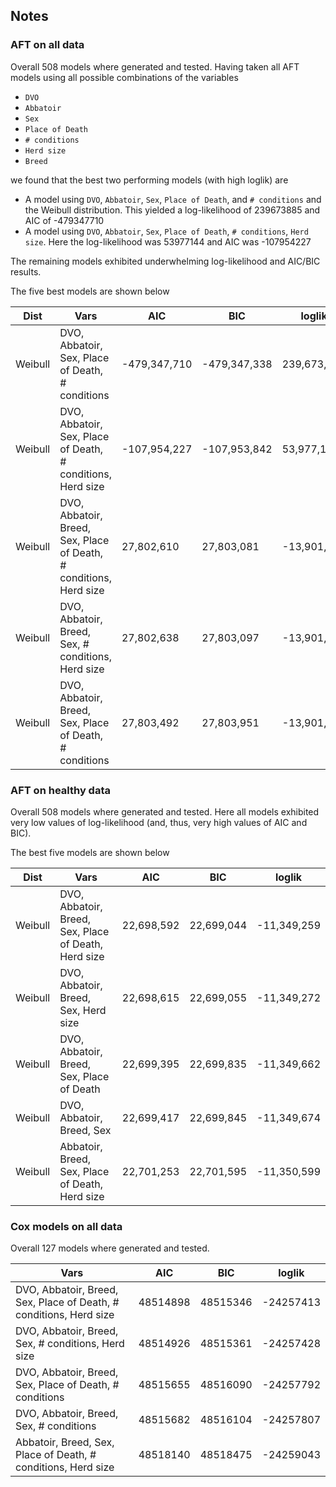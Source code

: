 ## Notes


### AFT on all data

Overall 508 models where generated and tested.
Having taken all AFT models using all possible combinations 
of the variables

- `DVO`
- `Abbatoir`
- `Sex`
- `Place of Death`
- `# conditions`
- `Herd size`
- `Breed`

we found that the best two performing models (with high loglik) are

- A model using `DVO`, `Abbatoir`, `Sex`, `Place of Death`, and `# conditions` and the Weibull distribution. This yielded a log-likelihood of 239673885 and AIC of -479347710
- A model using `DVO`, `Abbatoir`, `Sex`, `Place of Death`, `# conditions`, `Herd size`. Here the log-likelihood was 53977144 and AIC was -107954227

The remaining models exhibited underwhelming log-likelihood and AIC/BIC results.

The five best models are shown below


| Dist    | Vars   |  AIC   |     BIC   |   loglik |
| ----    | ------ | ------ | --------- | ------ | 
| Weibull | DVO, Abbatoir, Sex, Place of Death, # conditions                    | -479,347,710 | -479,347,338 | 239,673,885 |
| Weibull | DVO, Abbatoir, Sex, Place of Death, # conditions, Herd size       	| -107,954,227 | -107,953,842 |  53,977,144 |
| Weibull | DVO, Abbatoir, Breed, Sex, Place of Death, # conditions, Herd size  |   27,802,610 |   27,803,081 | -13,901,267 |
| Weibull | DVO, Abbatoir, Breed, Sex, # conditions, Herd size                  |   27,802,638 |   27,803,097 | -13,901,282 |
| Weibull | DVO, Abbatoir, Breed, Sex, Place of Death, # conditions             |   27,803,492 |   27,803,951 | -13,901,709 |




### AFT on healthy data

Overall 508 models where generated and tested.
Here all models exhibited very low values of log-likelihood (and, thus, very high values of AIC and BIC).

The best five models are shown below

| Dist    | Vars  |  AIC   |     BIC   |   loglik |
| ----    | ------ | ------ | --------- | ------ | 
| Weibull | DVO, Abbatoir, Breed, Sex, Place of Death, Herd size     | 22,698,592 | 22,699,044 | -11,349,259 |
| Weibull | DVO, Abbatoir, Breed, Sex, Herd size                     | 22,698,615 | 22,699,055 | -11,349,272 |
| Weibull | DVO, Abbatoir, Breed, Sex, Place of Death                | 22,699,395 | 22,699,835 | -11,349,662 |
| Weibull | DVO, Abbatoir, Breed, Sex                                | 22,699,417 | 22,699,845 | -11,349,674 |
| Weibull | Abbatoir, Breed, Sex, Place of Death, Herd size          | 22,701,253 | 22,701,595 | -11,350,599 |


### Cox models on all data

Overall 127 models where generated and tested.

| Vars   |  AIC   |     BIC   |    loglik |
| ------ | ------ | --------- | ------ |
| DVO, Abbatoir, Breed, Sex, Place of Death, # conditions, Herd size | 48514898  | 48515346  |  -24257413 | 
| DVO, Abbatoir, Breed, Sex, # conditions, Herd size |   48514926 |   48515361 |   -24257428 | 
| DVO, Abbatoir, Breed, Sex, Place of Death, # conditions |   48515655  |  48516090  |  -24257792 | 
| DVO, Abbatoir, Breed, Sex, # conditions |   48515682   | 48516104  |  -24257807 | 
| Abbatoir, Breed, Sex, Place of Death, # conditions, Herd size |   48518140 |   48518475 |   -24259043 | 



